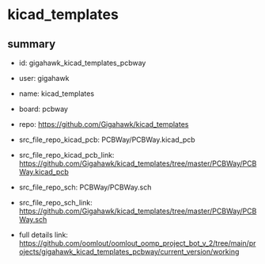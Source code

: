 # kicad_templates
 
## summary 
* id: gigahawk_kicad_templates_pcbway
* user: gigahawk
* name: kicad_templates
* board: pcbway
* repo: https://github.com/Gigahawk/kicad_templates
* src_file_repo_kicad_pcb: PCBWay/PCBWay.kicad_pcb
* src_file_repo_kicad_pcb_link: https://github.com/Gigahawk/kicad_templates/tree/master/PCBWay/PCBWay.kicad_pcb


* src_file_repo_sch: PCBWay/PCBWay.sch
* src_file_repo_sch_link: https://github.com/Gigahawk/kicad_templates/tree/master/PCBWay/PCBWay.sch
* full details link: https://github.com/oomlout/oomlout_oomp_project_bot_v_2/tree/main/projects/gigahawk_kicad_templates_pcbway/current_version/working  






